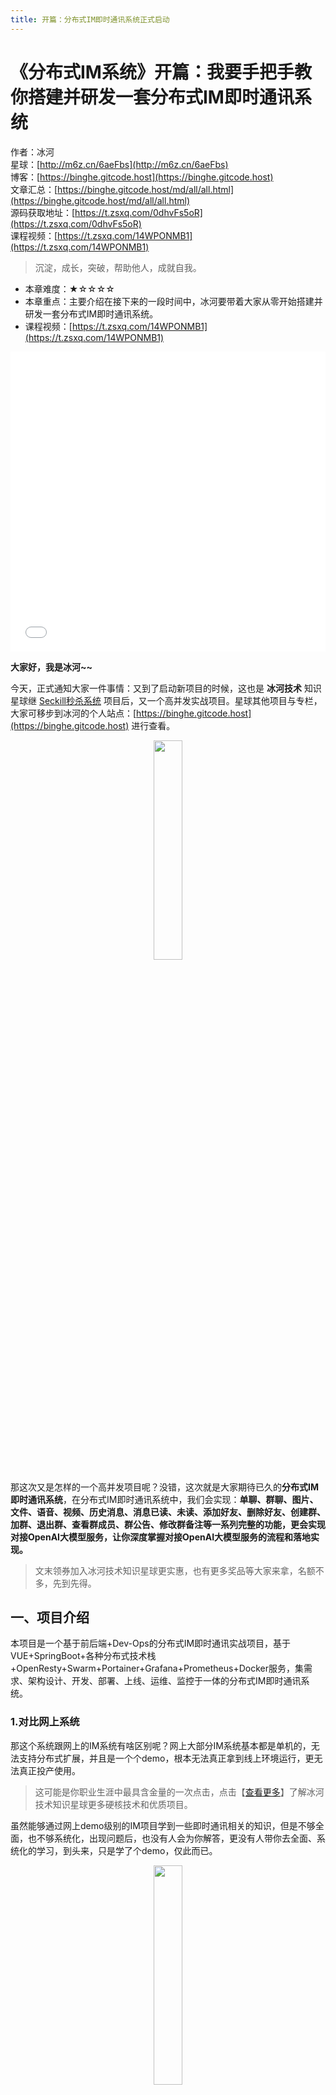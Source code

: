 ```yaml
---
title: 开篇：分布式IM即时通讯系统正式启动
---
```


# 《分布式IM系统》开篇：我要手把手教你搭建并研发一套分布式IM即时通讯系统

作者：冰河
<br/>星球：[http://m6z.cn/6aeFbs](http://m6z.cn/6aeFbs)
<br/>博客：[https://binghe.gitcode.host](https://binghe.gitcode.host)
<br/>文章汇总：[https://binghe.gitcode.host/md/all/all.html](https://binghe.gitcode.host/md/all/all.html)
<br/>源码获取地址：[https://t.zsxq.com/0dhvFs5oR](https://t.zsxq.com/0dhvFs5oR)
<br/>课程视频：[https://t.zsxq.com/14WPONMB1](https://t.zsxq.com/14WPONMB1)

> 沉淀，成长，突破，帮助他人，成就自我。

* 本章难度：★☆☆☆☆
* 本章重点：主要介绍在接下来的一段时间中，冰河要带着大家从零开始搭建并研发一套分布式IM即时通讯系统。
* 课程视频：[https://t.zsxq.com/14WPONMB1](https://t.zsxq.com/14WPONMB1)


<iframe src="//player.bilibili.com/player.html?aid=236144646&bvid=BV1zv411c7uX&cid=1339920829&p=1" scrolling="no" border="0" frameborder="no" framespacing="0" allowfullscreen="true" width="100%" height="480"> </iframe>


**大家好，我是冰河~~**

今天，正式通知大家一件事情：又到了启动新项目的时候，这也是 **冰河技术** 知识星球继 [Seckill秒杀系统](https://mp.weixin.qq.com/s/FwUR0jSaaSqyOc_xNhaKxw) 项目后，又一个高并发实战项目。星球其他项目与专栏，大家可移步到冰河的个人站点：[https://binghe.gitcode.host](https://binghe.gitcode.host) 进行查看。

<div align="center">
    <img src="https://binghe.gitcode.host/images/project/im/2023-11-20-001.png?raw=true" width="30%">
    <br/>
</div>

那这次又是怎样的一个高并发项目呢？没错，这次就是大家期待已久的**分布式IM即时通讯系统**，在分布式IM即时通讯系统中，我们会实现：**单聊、群聊、图片、文件、语音、视频、历史消息、消息已读、未读、添加好友、删除好友、创建群、加群、退出群、查看群成员、群公告、修改群备注等一系列完整的功能，更会实现对接OpenAI大模型服务，让你深度掌握对接OpenAI大模型服务的流程和落地实现。**

> 文末领券加入冰河技术知识星球更实惠，也有更多奖品等大家来拿，名额不多，先到先得。

## 一、项目介绍

本项目是一个基于前后端+Dev-Ops的分布式IM即时通讯实战项目，基于VUE+SpringBoot+各种分布式技术栈+OpenResty+Swarm+Portainer+Grafana+Prometheus+Docker服务，集需求、架构设计、开发、部署、上线、运维、监控于一体的分布式IM即时通讯系统。

### 1.对比网上系统

那这个系统跟网上的IM系统有啥区别呢？网上大部分IM系统基本都是单机的，无法支持分布式扩展，并且是一个个demo，根本无法真正拿到线上环境运行，更无法真正投产使用。

> 这可能是你职业生涯中最具含金量的一次点击，点击【[查看更多](https://mp.weixin.qq.com/s/I2HR45t4vDOX7Ugu1BEFWg)】了解冰河技术知识星球更多硬核技术和优质项目。

虽然能够通过网上demo级别的IM项目学到一些即时通讯相关的知识，但是不够全面，也不够系统化，出现问题后，也没有人会为你解答，更没有人带你去全面、系统化的学习，到头来，只是学了个demo，仅此而已。

<div align="center">
    <img src="https://binghe.gitcode.host/images/project/im/2023-11-20-002.png?raw=true" width="30%">
    <br/>
</div>

这次咱们启动的**分布式IM即时通讯系统**，首先，从项目的名称上就可以看出来，它是支持分布式的，可以在线上环境无限扩展，并且考虑到真实环境下即时通讯的需求，冰河会将整个分布式IM即时通讯系统分为五大部分：**即时通讯后端服务、大后端平台、SDK接入服务、OpenAI接入服务、大前端UI。** 

<div align="center">
    <img src="https://binghe.gitcode.host/images/project/im/2023-11-20-003.png?raw=true" width="70%">
    <br/>
</div>

如果小伙伴们公司或个人项目有接入即时通讯的需求，可以无缝对接SDK即可快速接入IM即时通讯功能。

<div align="center">
    <img src="https://binghe.gitcode.host/images/project/im/2023-11-20-004.png?raw=true" width="30%">
    <br/>
</div>

可以这么说，在冰河技术知识星球，小伙伴们不仅可以全面、系统化的学习到一个可以在线上真实环境运行的分布式IM系统，还能基于SDK接入服务快速将自己公司或者个人项目接入IM即时通讯功能，这就是项目的高度可扩展的一种体现。

另外，分布式IM即时通讯系统还会实现对接OpenAI大模型服务，让你深度掌握对接OpenAI大模型服务的流程和落地实现。

### 2.项目工程

<div align="center">
    <img src="https://binghe.gitcode.host/images/project/im/2023-11-20-007.png?raw=true" width="70%">
    <br/>
</div>

### 3.服务监控

<div align="center">
    <img src="https://binghe.gitcode.host/images/project/im/2023-11-20-008.png?raw=true" width="70%">
    <br/>
</div>

这是秒杀系统压测过程中的JVM监控图，后续也会将分布式IM即时通讯系统接入进来。

项目只有部署到真实环境压测，真实运行起来让用户使用，才能发现项目中的细节问题，而这些，仅仅靠学习demo，写demo项目是永远无法被发现的。

## 二、能学到哪些技术？

* 前端：基于VUE开发完整的分布式IM前端页面，实现各项功能开发。
* 前端：熟练掌握跨域请求接口的实现方式与开发技巧。
* 前端：熟练掌握WebSocket实现即时通讯的方案和落地实现，并能够掌握断线重连、心跳等实现。
* 前端：熟练掌握Git、GitCode，对代码工程的管理、新建代码分支、灵活切换代码分支、拉取与推送代码、合并代码等。
* 后端：熟练掌握基于DDD领域驱动设计开发项目，并能够基于DDD快速搭建后端服务。
* 后端：熟练掌握SpringBoot、MyBatis、Mybatis-Plus等开发框架的使用，并对源码有深度的理解，能够基于源码扩展相应的功能。
* 后端：熟练掌握Netty WebSocket与TCP网络编程，掌握Netty的内存模型、IO多路复用、ChannelPipeline等。
* 后端：熟练掌握项目中使用的多种设计模式，并能够将设计模式灵活应用到自身实际项目中。
* 后端：熟练应用各种分布式技术栈，包括但不限于：SpringCloud、SpringCloud Alibaba、Dubbo、Nacos、RocketMQ、ShardingSphere、ELK（Elasticsearch、Logstash、Kibana）。
* 后端：掌握将真实场景需求转化成架构设计的方法论，架构设计原则、系统边界划分与维护。
* 后端：熟练掌握单元测试、JMeter压力测试工具，持续交付高质量代码。
* 后端：合理打印日志，熟练掌握日志可视化治理的方案，掌握分布式系统下的链路追踪方案。
* 后端：熟练掌握Git、GitCode，对代码工程的管理、新建代码分支、灵活切换代码分支、拉取与推送代码、合并代码等。
* 运维：熟练掌握Docker的部署与各种Docker命令，掌握Docker前后端镜像的构建。
* 运维：熟练掌握Git、GitCode，对代码工程的管理、新建代码分支、灵活切换代码分支、拉取与推送代码、合并代码等。
* 运维：熟练掌握OpenResty的配置与运维，并能够基于OpenResty配置长链接转发、配置SSL与WSS协议等。、
* 运维：熟练掌握使用Grafana、Prometheus对系统进行监控，包含：JVM、服务器内存、磁盘、IO、数据库、中间件、应用服务（QPS、TPS、TTL、访问量等）的完整链路监控。

冰河会为分布式IM即时通讯系统录制完整的视频，将整个系统的需求、设计、思考、落地实现、编码等录制成视频，供大家更好的学习，掌握更深层次的知识、技术以及思考的过程。

## 三、适应人群

本项目来自于真实互联网业务需求，从零开始，以渐进式的方式，经过需求分析、架构设计、编码实现、部署上线、运维监控等全流程实现，最终交付一个可在真实场景运行的、支持对接OpenAI大模型的分布式IM即时通讯高并发系统项目。

- 校招、社招没什么拿的出手的项目，投出的简历石沉大海。
- 想自己开发一套IM即时通讯系统，但不知从何下手，网上的IM系统不成体系，无法提升自己。
- 一直在小公司做CRUD，并发编程没接触过，更别提如何开发高并发实际项目了。
- 公司项目没什么并发，在线人数也不多，学了很多并发编程相关的知识不知道怎么用。
- 学了很多并发编程的知识，也知道一些概念，能说出一些简单的方案，但是没实际项目经验。
- 自我感觉掌握了一些高并发编程的技术方案，但是如果真正做项目时，还是不知道如何下手。
- 简历上写了熟悉并发编程，在面试过程中，面试官一般会问高并发项目实战问题，不知道怎么回答。
- 在大厂工作多年，参与了一些系统的建设与研发，但是也没机会参与高并发、大流量的系统的整个建设过程。
- 其他问题。。。

## 四、系统大纲

分布式IM即时通讯系统不同于其他项目，在大纲层面与其他系统有所区别，总体上暂时会分成如下几部分（可能会随着系统的不断完善有所调整）：需求设计、后端服务、SDK接入服务、大后端平台、OpenAI大模型接入服务、大前端UI、部署与监控等几部分。

* 第1部分：需求设计
  * 第1节：为何要学习分布式IM即时通讯系统
  * 第2节：分布式IM即时通讯系统的目标与挑战
  * 第3节：...
* 第2部分：后端服务
  * 第1节：后端服务的设计
  * 第2节：...
* 第3部分：SDK接入服务
  * 第1节：SDK接入服务的设计
  * 第2节：...
* 第4部分：大后端平台
  * 第1节：大后端平台功能设计
  * 第2节：...
* 第5部分：OpenAI大模型接入服务
  * 第1节：对接ChatGPT流程设计
  * 第2节：对接ChatGPT功能实现
  * 第3节：...
* 第6部分：大前端UI
  * 第1节：Web页面工程搭建与初始化
  * 第2节：Web页面结构化设计
  * 第3节：...
* 第7部分：部署与监控
  * 第1节：Docker环境搭建
  * 第2节：Portainer环境搭建
  * 第3节...

------

整体课程采用视频+小册+源码+1v1问答形式，加入星球即可加入专属交流群，并且星球提供了简历优化服务，还为大家准备了1000+精美简历模板，助力小伙伴们升职加薪，让你在面试过程中更具竞争力。

## 五、如何学习

分布式IM即时通讯系统是**冰河技术知识星球**诸多项目中的其中一个，还有很多其他项目，例如：简易商城脚手架项目、Seckill秒杀系统、高并发设计模式等等，还有开源项目、技术小册、1000+精美简历模板与面试技巧等（加入星球后直戳链接：[https://t.zsxq.com/140wNNbz9](https://t.zsxq.com/140wNNbz9)）。详情可以点击放大下图进行查看。

<div align="center">
    <img src="https://binghe.gitcode.host/images/zsxq/2023-11-14-020.png?raw=true" width="70%">
    <br/>
</div>

如果你也想通过做实战项目来提升自己的编程内功、架构能力和业务水平，可以加入【冰河技术】知识星球，加入后即可学习往期所有项目，也可以学习后续新开发的项目。今天加入的小伙伴，冰河为大家准备了福利。

* 今天加入的前20名小伙伴，送冰河最新编写的《实战高并发设计模式》电子书，另外，送并发编程完整学习路线，1v1视频单独指导学习规划。
* 留言点赞数最多的5名小伙伴送并发编程完整学习路线。

<div align="center">
    <img src="https://binghe.gitcode.host/images/personal/xingqiu_149.png?raw=true" width="70%">
    <br/>
</div>

加入星球后，查看星球置顶消息，申请代码权限等。并且课程汇总里面有往期项目、课程专栏、学习路线等内容。

**好了，今天就到这儿吧，我是冰河，我们下期见~~**
